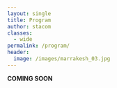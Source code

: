 ```yaml
---
layout: single
title: Program
author: stacom
classes:
  - wide
permalink: /program/
header:
  image: /images/marrakesh_03.jpg
---
```


**COMING SOON**